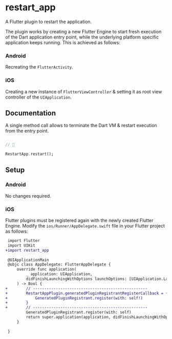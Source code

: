 # restart_app

A Flutter plugin to restart the application.

The plugin works by creating a new Flutter Engine to start fresh execution of the Dart application entry point, while the underlying platform specific application keeps running. This is achieved as follows:

### Android

Recreating the `FlutterActivity`.

### iOS

Creating a new instance of `FlutterViewController` & setting it as root view controller of the `UIApplication`.

## Documentation

A single method call allows to terminate the Dart VM & restart execution from the entry point.

```dart

// 🎉

RestartApp.restart();

```

## Setup

### Android

No changes required.

### iOS

Flutter plugins must be registered again with the newly created Flutter Engine. Modify the `ios/Runner/AppDelegate.swift` file in your Flutter project as follows:

```diff
 import Flutter
 import UIKit
+import restart_app
 
 @UIApplicationMain
 @objc class AppDelegate: FlutterAppDelegate {
     override func application(
         _ application: UIApplication,
         didFinishLaunchingWithOptions launchOptions: [UIApplication.LaunchOptionsKey: Any]?
     ) -> Bool {
+        // --------------------------------------------------
+        RestartAppPlugin.generatedPluginRegistrantRegisterCallback = { [weak self] in
+            GeneratedPluginRegistrant.register(with: self!)
+        }
+        // --------------------------------------------------
         GeneratedPluginRegistrant.register(with: self)
         return super.application(application, didFinishLaunchingWithOptions: launchOptions)
     }
    
 }
```
